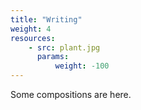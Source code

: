```yaml
---
title: "Writing"
weight: 4
resources:
    - src: plant.jpg
      params:
          weight: -100
---
```


Some compositions are here.
